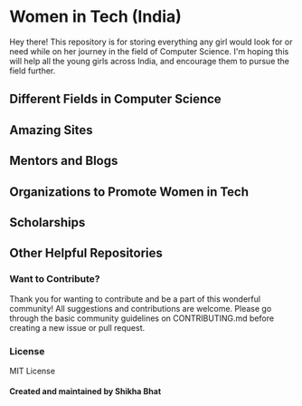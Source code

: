 # Women in Tech (India)

Hey there! This repository is for storing everything any girl would look for or need while on her journey in the field of Computer Science.
I'm hoping this will help all the young girls across India, and encourage them to pursue the field further. 

## Different Fields in Computer Science

## Amazing Sites

## Mentors and Blogs

## Organizations to Promote Women in Tech

## Scholarships

## Other Helpful Repositories

### Want to Contribute?
Thank you for wanting to contribute and be a part of this wonderful community! All suggestions and contributions are welcome. Please go through the basic community guidelines on CONTRIBUTING.md before creating a new issue or pull request. 

### License
MIT License

#### Created and maintained by Shikha Bhat

